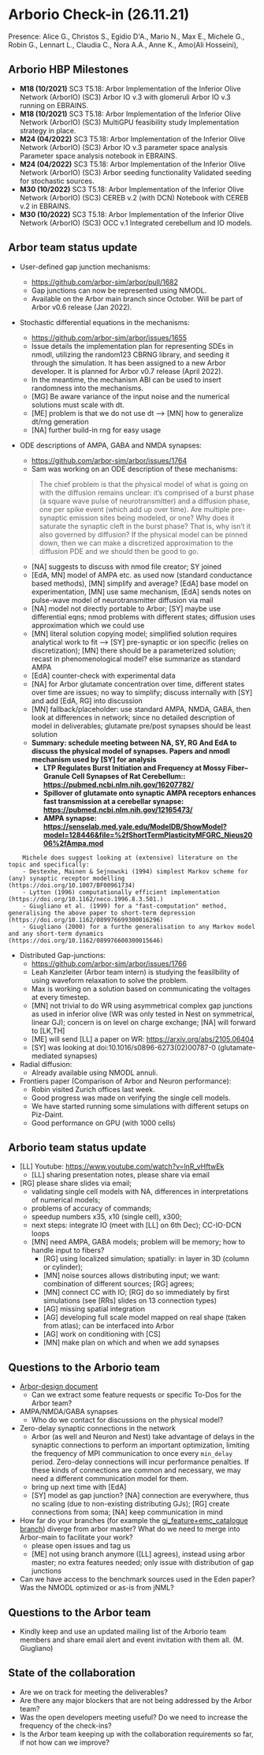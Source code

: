 # Arborio Check-in (26.11.21)

Presence: Alice G., Christos S., Egidio D'A., Mario N., Max E., Michele G., Robin G., Lennart L., Claudia C., Nora A.A., Anne K., Amo(Ali Hosseini),

## Arborio HBP Milestones

- **M18 (10/2021)** SC3 T5.18: Arbor Implementation of the Inferior Olive Network (ArborIO) (SC3) Arbor IO v.3 with glomeruli Arbor IO v.3 running on EBRAINS.
- **M18	(10/2021)** SC3	T5.18: Arbor Implementation of the Inferior Olive Network (ArborIO) (SC3) MultiGPU feasibility study Implementation strategy in place.
- **M24 (04/2022)** SC3 T5.18: Arbor Implementation of the Inferior Olive Network (ArborIO) (SC3) Arbor IO v.3 parameter space analysis Parameter space analysis notebook in EBRAINS.
- **M24 (04/2022)** SC3 T5.18: Arbor Implementation of the Inferior Olive Network (ArborIO) (SC3) Arbor seeding functionality Validated seeding for stochastic sources.
- **M30 (10/2022)** SC3 T5.18: Arbor Implementation of the Inferior Olive Network (ArborIO) (SC3) CEREB v.2 (with DCN) Notebook with CEREB v.2 in EBRAINS.
- **M30 (10/2022)** SC3 T5.18: Arbor Implementation of the Inferior Olive Network (ArborIO) (SC3) OCC v.1 Integrated cerebellum and IO models.

## Arbor team status update

- User-defined gap junction mechanisms: 
    - https://github.com/arbor-sim/arbor/pull/1682
    - Gap junctions can now be represented using NMODL.
    - Available on the Arbor main branch since October. Will be part of Arbor v0.6 release (Jan 2022).
- Stochastic differential equations in the mechanisms:
    - https://github.com/arbor-sim/arbor/issues/1655
    - Issue details the implementation plan for representing SDEs in nmodl, utilizing the random123 CBRNG library, and seeding it through the simulation. It has been assigned to a new Arbor developer. It is planned for Arbor v0.7 release (April 2022). 
    - In the meantime, the mechanism ABI can be used to insert randomness into the mechanisms. 
    - [MG] Be aware variance of the input noise and the numerical solutions must scale with dt.
    - [ME] problem is that we do not use dt --> [MN] how to generalize dt/rng generation
    - [NA] further build-in rng for easy usage
- ODE descriptions of AMPA, GABA and NMDA synapses: 
    - https://github.com/arbor-sim/arbor/issues/1764
    - Sam was working on an ODE description of these mechanisms: 
    > The chief problem is that the physical model of what is going on with the diffusion remains unclear: it’s comprised of a burst phase (a square wave pulse of neurotransmitter) and a diffusion phase, one per spike event (which add up over time). Are multiple pre-synaptic emission sites being modeled, or one? Why does it saturate the synaptic cleft in the burst phase? That is, why isn’t it also governed by diffusion?
If the physical model can be pinned down, then we can make a discretized approximation to the diffusion PDE and we should then be good to go.

    - [NA] suggests to discuss with nmod file creator; SY joined 
    - [EdA, MN] model of AMPA etc. as used now (standard conductance based methods), [MN] simplify and average? [EdA] base model on experimentation, [MN] use same mechanism, [EdA] sends notes on pulse-wave model of neurotransmitter diffusion via mail
    - [NA] model not directly portable to Arbor; [SY] maybe use differential eqns; nmod problems with different states; diffusion uses approximation which we could use
    - [MN] literal solution copying model; simplified solution requires analytical work to fit --> [SY] pre-synaptic or ion specific (relies on discretization); [MN] there should be a parameterized solution; recast in phenomenological model? else summarize as standard AMPA
    - [EdA] counter-check with experimental data
    - [NA] for Arbor glutamate concentration over time, different states over time are issues; no way to simplify; discuss internally with [SY] and add [EdA, RG] into discussion
    - [MN] fallback/placeholder: use standard AMPA, NMDA, GABA, then look at differences in network; since no detailed description of model in deliverables; glutamate pre/post synapses should be least solution
    - **Summary: schedule meeting between NA, SY, RG And EdA to discuss the physical model of synapses. Papers and nmodl mechanism used by [SY] for analysis**
        - **LTP Regulates Burst Initiation and Frequency at Mossy Fiber–Granule Cell  Synapses of Rat Cerebellum:: https://pubmed.ncbi.nlm.nih.gov/16207782/**
        - **Spillover of glutamate onto synaptic AMPA receptors enhances fast transmission at a cerebellar synapse: https://pubmed.ncbi.nlm.nih.gov/12165473/**
         - **AMPA synapse: https://senselab.med.yale.edu/ModelDB/ShowModel?model=128446&file=%2fShortTermPlasticityMFGRC_Nieus2006%2fAmpa.mod**
    
```
    Michele does suggest looking at (extensive) literature on the topic and specifically:
    - Destexhe, Mainen & Sejnowski (1994) simplest Markov scheme for (any) synaptic receptor modelling  (https://doi.org/10.1007/BF00961734)
    - Lytton (1996) computationally efficient implementation (https://doi.org/10.1162/neco.1996.8.3.501.)
    - Giugliano et al. (1999) for a "fast-computation" method, generalising the above paper to short-term depression (https://doi.org/10.1162/089976699300016296)
    - Giugliano (2000) for a furthe generalisation to any Markov model and any short-term dynamics (https://doi.org/10.1162/089976600300015646) 
```

- Distributed Gap-junctions: 
    - https://github.com/arbor-sim/arbor/issues/1766
    - Leah Kanzleiter (Arbor team intern) is studying the feasilbility of using waveform relaxation to solve the problem. 
    - Max is working on a solution based on communicating the voltages at every timestep. 
    - [MN] not trivial to do WR using asymmetrical complex gap junctions as used in inferior olive (WR was only tested in Nest on symmetrical, linear GJ); concern is on level on charge exchange; [NA] will forward to [LK,TH]
    - [ME] will send [LL] a paper on WR: https://arxiv.org/abs/2105.06404
    - [SY] was looking at doi:10.1016/s0896-6273(02)00787-0 (glutamate-mediated synapses)
- Radial diffusion: 
    - Already available using NMODL annuli.
- Frontiers paper (Comparison of Arbor and Neuron performance): 
    - Robin visited Zurich offices last week.
    - Good progress was made on verifying the single cell models. 
    - We have started running some simulations with different setups on Piz-Daint. 
    - Good performance on GPU (with 1000 cells)

## Arborio team status update
- [LL] Youtube: https://www.youtube.com/watch?v=lnR_vHftwEk
    - [LL] sharing presentation notes, please share via email
- [RG] please share slides via email; 
    - validating single cell models with NA, differences in interpretations of numerical models; 
    - problems of accuracy of commands; 
    - speedup numbers x35, x10 (single cell), x300; 
    - next steps: integrate IO (meet with [LL] on 6th Dec); CC-IO-DCN loops
    - [MN] need AMPA, GABA models; problem will be memory; how to handle input to fibers? 
        - [RG] using localized simulation; spatially: in layer in 3D (column or cylinder); 
        - [MN] noise sources allows distributing input; we want: combination of different sources; [RG] agrees; 
        - [MN] connect CC with IO; [RG] do so immediately by first simulations (see [RRs] slides on 13 connection types)
        - [AG] missing spatial integration 
        - [AG] developing full scale model mapped on real shape (taken from atlas); can be interfaced into Arbor
        - [AG] work on conditioning with [CS]
        - [MN] make plan on which and when we add synapses

## Questions to the Arborio team

- [Arbor-design document](https://docs.google.com/document/d/1Amg6pIDxIh_D3ZYJwobF3vh8qNEVtrgkbOWsfytMPaw/edit)
    - Can we extract some feature requests or specific To-Dos for the Arbor team? 
- AMPA/NMDA/GABA synapses 
    - Who do we contact for discussions on the physical model? 
- Zero-delay synaptic connections in the network
    - Arbor (as well and Neuron and Nest) take advantage of delays in the synaptic connections to perform an important optimization, limiting the frequency of MPI communication to once every `min_delay` period. Zero-delay connections will incur performance penalties. If these kinds of connections are common and necessary, we may need a different communication model for them.
    - bring up next time with [EdA]
    - [SY] model as gap junction? [NA] connection are everywhere, thus no scaling (due to non-existing distributing GJs); [RG] create connections from soma; [NA] keep communication in mind 
- How far do your branches (for example the [gj_feature+emc_catalogue branch](https://github.com/max9901/arbor/tree/nora/gj_feature+emc_catalogue)) diverge from arbor master? What do we need to merge into Arbor-main to facilitate your work?
    - please open issues and tag us
    - [ME] not using branch anymore ([LL] agrees), instead using arbor master; no extra features needed; only issue with distribution of gap junctions
- Can we have access to the benchmark sources used in the Eden paper? Was the NMODL optimized or as-is from jNML? 

## Questions to the Arbor team

- Kindly keep and use an updated mailing list of the Arborio team members and share email alert and event invitation with them all. (M. Giugliano)

## State of the collaboration

- Are we on track for meeting the deliverables? 
- Are there any major blockers that are not being addressed by the Arbor team? 
-  Was the open developers meeting useful? Do we need to increase the frequency of the check-ins?
-  Is the Arbor team keeping up with the collaboration requirements so far, if not how can we improve?


